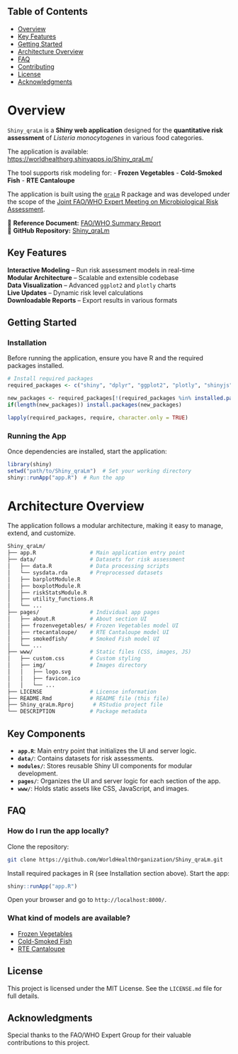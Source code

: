 
<!-- # Shiny_qraLm <img src="www/img/logo_small.png" width="10%"> -->

## Table of Contents

- [Overview](#overview)
- [Key Features](#key-features)
- [Getting Started](#getting-started)
- [Architecture Overview](#architecture-overview)
- [FAQ](#faq)
- [Contributing](#contributing)
- [License](#license)
- [Acknowledgments](#acknowledgments)

# Overview

`Shiny_qraLm` is a **Shiny web application** designed for the
**quantitative risk assessment** of *Listeria monocytogenes* in various
food categories.

The application is available:
<https://worldhealthorg.shinyapps.io/Shiny_qraLm/>

The tool supports risk modeling for: - **Frozen Vegetables** -
**Cold-Smoked Fish** - **RTE Cantaloupe**

The application is built using the
[`qraLm`](https://worldhealthorganization.github.io/qraLm/) R package
and was developed under the scope of the [Joint FAO/WHO Expert Meeting
on Microbiological Risk
Assessment](https://www.who.int/publications/m/item/jemra-of-listeria-monocytogenes-in-foods).

📄 **Reference Document:** [FAO/WHO Summary
Report](https://www.fao.org/3/cc6993en/cc6993en.pdf)  
🔗 **GitHub Repository:**
[Shiny_qraLm](https://github.com/WorldHealthOrganization/Shiny_qraLm)

## Key Features

**Interactive Modeling** – Run risk assessment models in real-time  
**Modular Architecture** – Scalable and extensible codebase  
**Data Visualization** – Advanced `ggplot2` and `plotly` charts  
**Live Updates** – Dynamic risk level calculations  
**Downloadable Reports** – Export results in various formats

## Getting Started

### Installation

Before running the application, ensure you have R and the required
packages installed.

``` r
# Install required packages
required_packages <- c("shiny", "dplyr", "ggplot2", "plotly", "shinyjs", "DT", "shinyWidgets")

new_packages <- required_packages[!(required_packages %in% installed.packages()[,"Package"])]
if(length(new_packages)) install.packages(new_packages)

lapply(required_packages, require, character.only = TRUE)
```

### Running the App

Once dependencies are installed, start the application:

``` r
library(shiny)
setwd("path/to/Shiny_qraLm")  # Set your working directory
shiny::runApp("app.R")  # Run the app
```

# Architecture Overview

The application follows a modular architecture, making it easy to
manage, extend, and customize.

``` bash
Shiny_qraLm/
├── app.R                 # Main application entry point
├── data/                 # Datasets for risk assessment
│   ├── data.R            # Data processing scripts
│   └── sysdata.rda       # Preprocessed datasets
│   ├── barplotModule.R
│   ├── boxplotModule.R
│   ├── riskStatsModule.R
│   ├── utility_functions.R
│   └── ...
├── pages/                # Individual app pages
│   ├── about.R           # About section UI
│   ├── frozenvegetables/ # Frozen Vegetables model UI
│   ├── rtecantaloupe/    # RTE Cantaloupe model UI
│   ├── smokedfish/       # Smoked Fish model UI
│   └── ...
├── www/                  # Static files (CSS, images, JS)
│   ├── custom.css        # Custom styling
│   ├── img/              # Images directory
│   │   ├── logo.svg
│   │   ├── favicon.ico
│   │   └── ...
├── LICENSE               # License information
├── README.Rmd            # README file (this file)
├── Shiny_qraLm.Rproj      # RStudio project file
└── DESCRIPTION           # Package metadata
```

## Key Components

- **`app.R`**: Main entry point that initializes the UI and server
  logic.
- **`data/`**: Contains datasets for risk assessments.
- **`modules/`**: Stores reusable Shiny UI components for modular
  development.
- **`pages/`**: Organizes the UI and server logic for each section of
  the app.
- **`www/`**: Holds static assets like CSS, JavaScript, and images.

## FAQ

### How do I run the app locally?

Clone the repository:

``` sh
git clone https://github.com/WorldHealthOrganization/Shiny_qraLm.git
```

Install required packages in R (see Installation section above). Start
the app:

``` r
shiny::runApp("app.R")
```

Open your browser and go to `http://localhost:8000/`.

### What kind of models are available?

- [Frozen Vegetables](https://doi.org/10.3390/foods13223610)
- [Cold-Smoked Fish](https://doi.org/10.3390/foods13233831)
- [RTE Cantaloupe](https://doi.org/10.3390/foods14132212)

## License

This project is licensed under the MIT License. See the `LICENSE.md`
file for full details.

## Acknowledgments

Special thanks to the FAO/WHO Expert Group for their valuable
contributions to this project.
